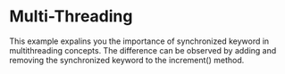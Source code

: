# Multi-Threading

This example expalins you the importance of synchronized keyword in multithreading concepts. The difference can be observed by adding and removing the synchronized keyword to the increment() method.
